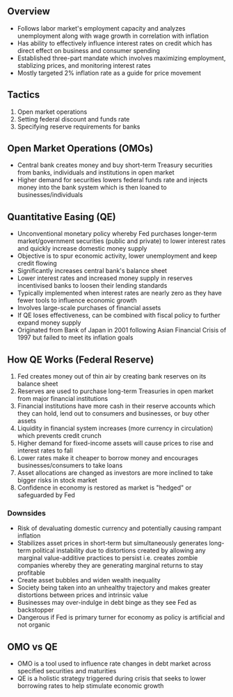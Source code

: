 ## Overview

- Follows labor market's employment capacity and analyzes unemployment along with wage growth in correlation with inflation
- Has ability to effectively influence interest rates on credit which has direct effect on business and consumer spending
- Established three-part mandate which involves maximizing employment, stablizing prices, and monitoring interest rates
- Mostly targeted 2% inflation rate as a guide for price movement

## Tactics

1. Open market operations
2. Setting federal discount and funds rate
3. Specifying reserve requirements for banks

## Open Market Operations (OMOs)

- Central bank creates money and buy short-term Treasury securities from banks, individuals and institutions in open market
- Higher demand for securities lowers federal funds rate and injects money into the bank system which is then loaned to businesses/individuals

## Quantitative Easing (QE)

- Unconventional monetary policy whereby Fed purchases longer-term market/government securities (public and private) to lower interest rates and quickly increase domestic money supply
- Objective is to spur economic activity, lower unemployment and keep credit flowing
- Significantly increases central bank's balance sheet
- Lower interest rates and increased money supply in reserves incentivised banks to loosen their lending standards
- Typically implemented when interest rates are nearly zero as they have fewer tools to influence economic growth
- Involves large-scale purchases of financial assets
- If QE loses effectiveness, can be combined with fiscal policy to further expand money supply
- Originated from Bank of Japan in 2001 following Asian Financial Crisis of 1997 but failed to meet its inflation goals

## How QE Works (Federal Reserve)

1. Fed creates money out of thin air by creating bank reserves on its balance sheet
2. Reserves are used to purchase long-term Treasuries in open market from major financial institutions
3. Financial institutions have more cash in their reserve accounts which they can hold, lend out to consumers and businesses, or buy other assets
4. Liquidity in financial system increases (more currency in circulation) which prevents credit crunch
5. Higher demand for fixed-income assets will cause prices to rise and interest rates to fall
6. Lower rates make it cheaper to borrow money and encourages businesses/consumers to take loans
7. Asset allocations are changed as investors are more inclined to take bigger risks in stock market
8. Confidence in economy is restored as market is "hedged" or safeguarded by Fed

### Downsides

- Risk of devaluating domestic currency and potentially causing rampant inflation
- Stabilizes asset prices in short-term but simultaneously generates long-term political instability due to distortions created by allowing any marginal value-additive practices to persist i.e. creates zombie companies whereby they are generating marginal returns to stay profitable
- Create asset bubbles and widen wealth inequality
- Society being taken into an unhealthy trajectory and makes greater distortions between prices and intrinsic value
- Businesses may over-indulge in debt binge as they see Fed as backstopper
- Dangerous if Fed is primary turner for economy as policy is artificial and not organic

## OMO vs QE

- OMO is a tool used to influence rate changes in debt market across specified securities and maturities
- QE is a holistic strategy triggered during crisis that seeks to lower borrowing rates to help stimulate economic growth
